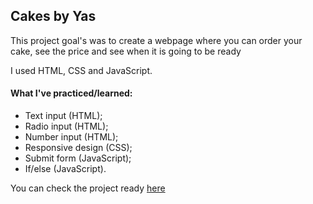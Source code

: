 ## Cakes by Yas

This project goal's was to create a webpage where you can order your cake, see the price and see when it is going to be ready 

I used HTML, CSS and JavaScript.

#### What I've practiced/learned:
- Text input (HTML);
- Radio input (HTML);
- Number input (HTML);
- Responsive design (CSS);
- Submit form (JavaScript);
- If/else (JavaScript).

You can check the project ready [here](https://yasmingsdm.github.io/cakesbyYas/)


